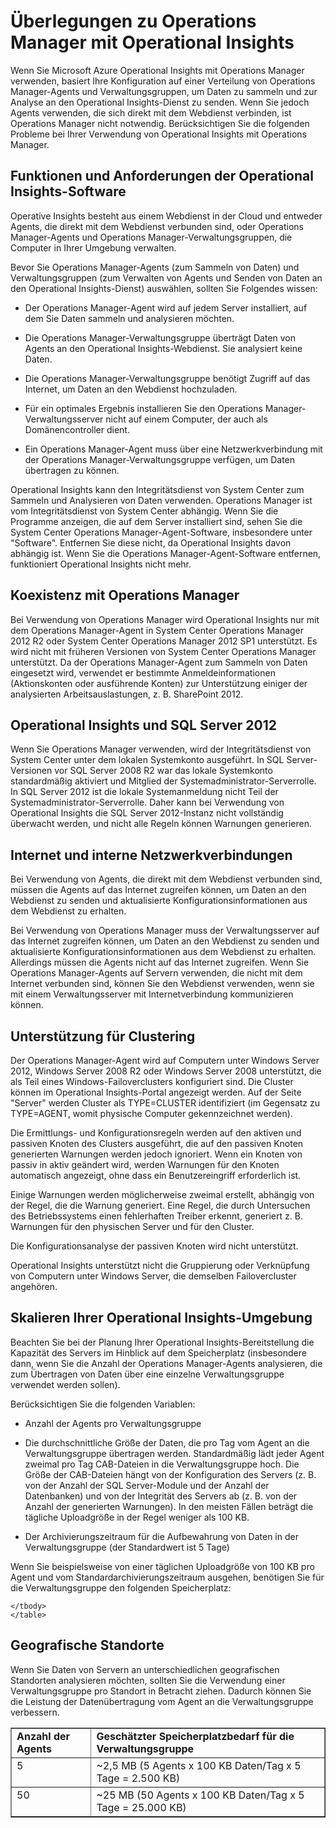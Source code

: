 ﻿<properties 
   pageTitle="Überlegungen zu Operations Manager mit Operational Insights"
   description="Wenn Sie Microsoft Azure Operational Insights mit Operations Manager verwenden, basiert Ihre Konfiguration auf einer Verteilung von Operations Manager-Agents und Verwaltungsgruppen, um Daten zu sammeln und zur Analyse an den Operational Insights-Dienst zu senden"
   services="operational-insights"
   documentationCenter=""
   authors="bandersmsft"
   manager="jwhit"
   editor="tysonn" />
<tags 
   ms.service="operational-insights"
   ms.devlang="na"
   ms.topic="article"
   ms.tgt_pltfrm="na"
   ms.workload="na"
   ms.date="03/20/2015"
   ms.author="banders" />

# Überlegungen zu Operations Manager mit Operational Insights

Wenn Sie Microsoft Azure Operational Insights mit Operations Manager verwenden, basiert Ihre Konfiguration auf einer Verteilung von Operations Manager-Agents und Verwaltungsgruppen, um Daten zu sammeln und zur Analyse an den Operational Insights-Dienst zu senden. Wenn Sie jedoch Agents verwenden, die sich direkt mit dem Webdienst verbinden, ist Operations Manager nicht notwendig. Berücksichtigen Sie die folgenden Probleme bei Ihrer Verwendung von Operational Insights mit Operations Manager.

## Funktionen und Anforderungen der Operational Insights-Software

Operative Insights besteht aus einem Webdienst in der Cloud und entweder Agents, die direkt mit dem Webdienst verbunden sind, oder Operations Manager-Agents und Operations Manager-Verwaltungsgruppen, die Computer in Ihrer Umgebung verwalten.

Bevor Sie Operations Manager-Agents (zum Sammeln von Daten) und Verwaltungsgruppen (zum Verwalten von Agents und Senden von Daten an den Operational Insights-Dienst) auswählen, sollten Sie Folgendes wissen:

- Der Operations Manager-Agent wird auf jedem Server installiert, auf dem Sie Daten sammeln und analysieren möchten.

- Die Operations Manager-Verwaltungsgruppe überträgt Daten von Agents an den Operational Insights-Webdienst. Sie analysiert keine Daten.

- Die Operations Manager-Verwaltungsgruppe benötigt Zugriff auf das Internet, um Daten an den Webdienst hochzuladen.

- Für ein optimales Ergebnis installieren Sie den Operations Manager-Verwaltungsserver nicht auf einem Computer, der auch als Domänencontroller dient.

- Ein Operations Manager-Agent muss über eine Netzwerkverbindung mit der Operations Manager-Verwaltungsgruppe verfügen, um Daten übertragen zu können.

Operational Insights kann den Integritätsdienst von System Center zum Sammeln und Analysieren von Daten verwenden. Operations Manager ist vom Integritätsdienst von System Center abhängig. Wenn Sie die Programme anzeigen, die auf dem Server installiert sind, sehen Sie die System Center Operations Manager-Agent-Software, insbesondere unter "Software". Entfernen Sie diese nicht, da Operational Insights davon abhängig ist. Wenn Sie die Operations Manager-Agent-Software entfernen, funktioniert Operational Insights nicht mehr.

## Koexistenz mit Operations Manager

Bei Verwendung von Operations Manager wird Operational Insights nur mit dem Operations Manager-Agent in System Center Operations Manager 2012 R2 oder System Center Operations Manager 2012 SP1 unterstützt. Es wird nicht mit früheren Versionen von System Center Operations Manager unterstützt. Da der Operations Manager-Agent zum Sammeln von Daten eingesetzt wird, verwendet er bestimmte Anmeldeinformationen (Aktionskonten oder ausführende Konten) zur Unterstützung einiger der analysierten Arbeitsauslastungen, z. B. SharePoint 2012.

## Operational Insights und SQL Server 2012

Wenn Sie Operations Manager verwenden, wird der Integritätsdienst von System Center unter dem lokalen Systemkonto ausgeführt. In SQL Server-Versionen vor SQL Server 2008 R2 war das lokale Systemkonto standardmäßig aktiviert und Mitglied der Systemadministrator-Serverrolle. In SQL Server 2012 ist die lokale Systemanmeldung nicht Teil der Systemadministrator-Serverrolle. Daher kann bei Verwendung von Operational Insights die SQL Server 2012-Instanz nicht vollständig überwacht werden, und nicht alle Regeln können Warnungen generieren.

## Internet und interne Netzwerkverbindungen

Bei Verwendung von Agents, die direkt mit dem Webdienst verbunden sind, müssen die Agents auf das Internet zugreifen können, um Daten an den Webdienst zu senden und aktualisierte Konfigurationsinformationen aus dem Webdienst zu erhalten.

Bei Verwendung von Operations Manager muss der Verwaltungsserver auf das Internet zugreifen können, um Daten an den Webdienst zu senden und aktualisierte Konfigurationsinformationen aus dem Webdienst zu erhalten. Allerdings müssen die Agents nicht auf das Internet zugreifen. Wenn Sie Operations Manager-Agents auf Servern verwenden, die nicht mit dem Internet verbunden sind, können Sie den Webdienst verwenden, wenn sie mit einem Verwaltungsserver mit Internetverbindung kommunizieren können.

## Unterstützung für Clustering

Der Operations Manager-Agent wird auf Computern unter Windows Server 2012, Windows Server 2008 R2 oder Windows Server 2008 unterstützt, die als Teil eines Windows-Failoverclusters konfiguriert sind. Die Cluster können im Operational Insights-Portal angezeigt werden. Auf der Seite "Server" werden Cluster als TYPE=CLUSTER identifiziert (im Gegensatz zu TYPE=AGENT, womit physische Computer gekennzeichnet werden).

Die Ermittlungs- und Konfigurationsregeln werden auf den aktiven und passiven Knoten des Clusters ausgeführt, die auf den passiven Knoten generierten Warnungen werden jedoch ignoriert. Wenn ein Knoten von passiv in aktiv geändert wird, werden Warnungen für den Knoten automatisch angezeigt, ohne dass ein Benutzereingriff erforderlich ist.

Einige Warnungen werden möglicherweise zweimal erstellt, abhängig von der Regel, die die Warnung generiert. Eine Regel, die durch Untersuchen des Betriebssystems einen fehlerhaften Treiber erkennt, generiert z. B. Warnungen für den physischen Server und für den Cluster.

Die Konfigurationsanalyse der passiven Knoten wird nicht unterstützt.

Operational Insights unterstützt nicht die Gruppierung oder Verknüpfung von Computern unter Windows Server, die demselben Failovercluster angehören.

## Skalieren Ihrer Operational Insights-Umgebung

Beachten Sie bei der Planung Ihrer Operational Insights-Bereitstellung die Kapazität des Servers im Hinblick auf dem Speicherplatz (insbesondere dann, wenn Sie die Anzahl der Operations Manager-Agents analysieren, die zum Übertragen von Daten über eine einzelne Verwaltungsgruppe verwendet werden sollen).

Berücksichtigen Sie die folgenden Variablen:

- Anzahl der Agents pro Verwaltungsgruppe

- Die durchschnittliche Größe der Daten, die pro Tag vom Agent an die Verwaltungsgruppe übertragen werden. Standardmäßig lädt jeder Agent zweimal pro Tag CAB-Dateien in die Verwaltungsgruppe hoch. Die Größe der CAB-Dateien hängt von der Konfiguration des Servers (z. B. von der Anzahl der SQL Server-Module und der Anzahl der Datenbanken) und von der Integrität des Servers ab (z. B. von der Anzahl der generierten Warnungen). In den meisten Fällen beträgt die tägliche Uploadgröße in der Regel weniger als 100 KB.

- Der Archivierungszeitraum für die Aufbewahrung von Daten in der Verwaltungsgruppe (der Standardwert ist 5 Tage)

Wenn Sie beispielsweise von einer täglichen Uploadgröße von 100 KB pro Agent und vom Standardarchivierungszeitraum ausgehen, benötigen Sie für die Verwaltungsgruppe den folgenden Speicherplatz:

<table border="1" cellspacing="4" cellpadding="4">
    <tbody>
    <tr align="left" valign="top">
		<td><b>Anzahl der Agents</b></td>
		<td><b>Geschätzter Speicherplatzbedarf für die Verwaltungsgruppe</b></td>
    </tr>
    <tr align="left" valign="top">
		<td>5</td>
		<td>~2,5 MB (5 Agents x 100 KB Daten/Tag x 5 Tage = 2.500 KB)</td>
    </tr>
    <tr align="left" valign="top">
		<td>50</td>
		<td>~25 MB (50 Agents x 100 KB Daten/Tag x 5 Tage = 25.000 KB)</td>
    </tr>

    </tbody>
    </table>

## Geografische Standorte

Wenn Sie Daten von Servern an unterschiedlichen geografischen Standorten analysieren möchten, sollten Sie die Verwendung einer Verwaltungsgruppe pro Standort in Betracht ziehen. Dadurch können Sie die Leistung der Datenübertragung vom Agent an die Verwaltungsgruppe verbessern.


<!--HONumber=52-->